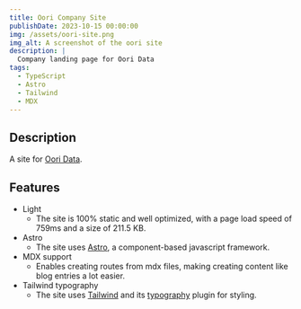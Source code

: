 ```yaml
---
title: Oori Company Site
publishDate: 2023-10-15 00:00:00
img: /assets/oori-site.png
img_alt: A screenshot of the oori site
description: |
  Company landing page for Oori Data
tags:
  - TypeScript
  - Astro
  - Tailwind
  - MDX
---
```


## Description
A site for [Oori Data](https://oori.dev/).

## Features
- Light
  - The site is 100% static and well optimized, with a page load speed of 759ms and a size of 211.5 KB.
- Astro
  - The site uses [Astro](https://astro.build), a component-based javascript framework.
- MDX support
  - Enables creating routes from mdx files, making creating content like blog entries a lot easier.
- Tailwind typography
  - The site uses [Tailwind](tailwindcss.com/) and its [typography](https://tailwindcss.com/docs/typography-plugin) plugin for styling.
